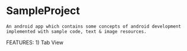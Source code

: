 # SampleProject 
    An android app which contains some concepts of android development implemented with sample code, text & image resources. 
    
FEATURES:
    1) Tab View
